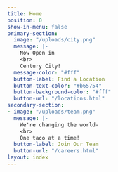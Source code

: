 ```yaml
---
title: Home
position: 0
show-in-menu: false
primary-section:
  image: "/uploads/city.png"
  message: |-
    Now Open in
    <br>
    Century City!
  message-color: "#fff"
  button-label: Find a Location
  button-text-color: "#b65754"
  button-background-color: "#fff"
  button-url: "/locations.html"
secondary-section:
- image: "/uploads/team.png"
  message: |-
    We're changing the world-
    <br>
    One taco at a time!
  button-label: Join Our Team
  button-url: "/careers.html"
layout: index
---
```


